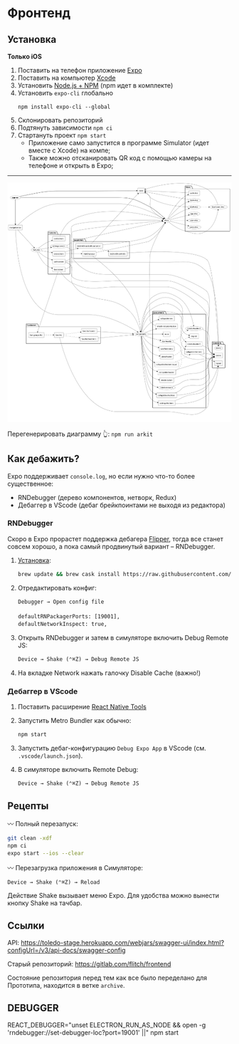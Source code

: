 # Фронтенд

## Установка

**Только iOS**

1.  Поставить на телефон приложение [Expo](https://expo.io/)
2.  Поставить на компьютер [Xcode](https://developer.apple.com/xcode/resources/)
3.  Установить [Node.js + NPM](https://nodejs.org/) (npm идет в комплекте)
4.  Установить `expo-cli` глобально
    ```
    npm install expo-cli --global
    ```
5.  Склонировать репозиторий
6.  Подтянуть зависимости `npm ci`
7.  Стартануть проект `npm start`
    - Приложение само запустится в программе Simulator (идет вместе с Xcode) на компе;
    - Также можно отсканировать QR код с помощью камеры на телефоне и открыть в Expo;

---

![relations](/relations.svg)

Перегенерировать диаграмму 👆: `npm run arkit`

## Как дебажить?

Expo поддерживает `console.log`, но если нужно что-то более существенное:

- RNDebugger (дерево компонентов, нетворк, Redux)
- Дебаггер в VScode (дебаг брейкпоинтами не выходя из редактора)

### RNDebugger

Скоро в Expo прорастет поддержка дебагера [Flipper](https://reactnative.dev/blog/2020/03/26/version-0.62), тогда все станет совсем хорошо, а пока самый продвинутый вариант – RNDebugger.

1. [Установка](https://github.com/jhen0409/react-native-debugger#notice-react-native-compatibility):

   ```sh
   brew update && brew cask install https://raw.githubusercontent.com/caskroom/homebrew-cask/b6ac3795c1df9f97242481c0817b1165e3e6306a/Casks/react-native-debugger.rb
   ```

2. Отредактировать конфиг:

   ```txt
   Debugger → Open config file

   defaultRNPackagerPorts: [19001],
   defaultNetworkInspect: true,
   ```

3. Открыть RNDebugger и затем в симуляторе включить Debug Remote JS:

   ```txt
   Device → Shake (⌃⌘Z) → Debug Remote JS
   ```

4. На вкладке Network нажать галочку Disable Cache (важно!)

### Дебаггер в VScode

1. Поставить расширение [React Native Tools](https://marketplace.visualstudio.com/items?itemName=msjsdiag.vscode-react-native)

2. Запустить Metro Bundler как обычно:

   ```sh
   npm start
   ```

3. Запустить дебаг-конфигурацию `Debug Expo App` в VScode (см. `.vscode/launch.json`).

4. В симуляторе включить Remote Debug:
   ```txt
   Device → Shake (⌃⌘Z) → Debug Remote JS
   ```

## Рецепты

〰 Полный перезапуск:

```sh
git clean -xdf
npm ci
expo start --ios --clear
```

〰 Перезагрузка приложения в Симуляторе:

```txt
Device → Shake (⌃⌘Z) → Reload
```

Действие Shake вызывает меню Expo. Для удобства можно вынести кнопку Shake на тачбар.

## Ссылки

API: https://toledo-stage.herokuapp.com/webjars/swagger-ui/index.html?configUrl=/v3/api-docs/swagger-config

Старый репозиторий: https://gitlab.com/flitch/frontend

Состояние репозитория перед тем как все было переделано для Прототипа, находится в ветке `archive`.

## DEBUGGER

REACT_DEBUGGER="unset ELECTRON_RUN_AS_NODE && open -g 'rndebugger://set-debugger-loc?port=19001' ||" npm start
